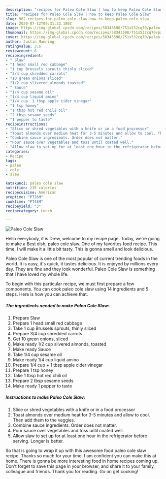 ```yaml
---
description: "recipes for Paleo Cole Slaw | how to keep Paleo Cole Slaw"
title: "recipes for Paleo Cole Slaw | how to keep Paleo Cole Slaw"
slug: 962-recipes-for-paleo-cole-slaw-how-to-keep-paleo-cole-slaw
date: 2020-07-12T09:31:33.180Z
image: https://img-global.cpcdn.com/recipes/58343598/751x532cq70/paleo-cole-slaw-recipe-main-photo.jpg
thumbnail: https://img-global.cpcdn.com/recipes/58343598/751x532cq70/paleo-cole-slaw-recipe-main-photo.jpg
cover: https://img-global.cpcdn.com/recipes/58343598/751x532cq70/paleo-cole-slaw-recipe-main-photo.jpg
author: Justin Manning
ratingvalue: 3.6
reviewcount: 8
recipeingredient:
- " Slaw"
- "1 head small red cabbage"
- "1 cup Brussels sprouts thinly sliced"
- "3/4 cup shredded carrots"
- "10 green onions sliced"
- "1/2 cup slivered almonds toasted"
- " Sauce"
- "1/4 cup sesame oil"
- "1/4 cup liquid amino"
- "1/4 cup  1 tbsp apple cider vinegar"
- "1 tsp honey"
- "1 tbsp hot red chili oil"
- "2 tbsp sesame seeds"
- "1 pepper to taste"
recipeinstructions:
- "Slice or shred vegetables with a knife or in a food processor"
- "Toast almonds over medium heat for 3-5 minutes and allow to cool. Then add them to the veggies."
- "Combine sauce ingredients. Order does not matter."
- "Pour sauce over vegetables and toss until coated well."
- "Allow slaw to set up for at least one hour in the refrigerator before serving. Longer is better."
categories:
- Recipe
tags:
- paleo
- cole
- slaw

katakunci: paleo cole slaw 
nutrition: 235 calories
recipecuisine: American
preptime: "PT26M"
cooktime: "PT48M"
recipeyield: "3"
recipecategory: Lunch

---
```



![Paleo Cole Slaw](https://img-global.cpcdn.com/recipes/58343598/751x532cq70/paleo-cole-slaw-recipe-main-photo.jpg)

Hello everybody, it is Drew, welcome to my recipe page. Today, we're going to make a Best dish, paleo cole slaw. One of my favorites food recipe. This time, I will make it a little bit tasty. This is gonna smell and look delicious.



Paleo Cole Slaw is one of the most popular of current trending foods in the world. It is easy, it's quick, it tastes delicious. It is enjoyed by millions every day. They are fine and they look wonderful. Paleo Cole Slaw is something that I have loved my whole life.


To begin with this particular recipe, we must first prepare a few components. You can cook paleo cole slaw using 14 ingredients and 5 steps. Here is how you can achieve that.

<!--inarticleads1-->

##### The ingredients needed to make Paleo Cole Slaw:

1. Prepare  Slaw
1. Prepare 1 head small red cabbage
1. Take 1 cup Brussels sprouts, thinly sliced
1. Prepare 3/4 cup shredded carrots
1. Get 10 green onions, sliced
1. Make ready 1/2 cup slivered almonds, toasted
1. Make ready  Sauce
1. Take 1/4 cup sesame oil
1. Make ready 1/4 cup liquid amino
1. Prepare 1/4 cup + 1 tbsp apple cider vinegar
1. Prepare 1 tsp honey
1. Take 1 tbsp hot red chili oil
1. Prepare 2 tbsp sesame seeds
1. Make ready 1 pepper to taste




<!--inarticleads2-->

##### Instructions to make Paleo Cole Slaw:

1. Slice or shred vegetables with a knife or in a food processor
1. Toast almonds over medium heat for 3-5 minutes and allow to cool. Then add them to the veggies.
1. Combine sauce ingredients. Order does not matter.
1. Pour sauce over vegetables and toss until coated well.
1. Allow slaw to set up for at least one hour in the refrigerator before serving. Longer is better.




So that is going to wrap it up with this awesome food paleo cole slaw recipe. Thanks so much for your time. I am confident you can make this at home. There is gonna be more interesting food in home recipes coming up. Don't forget to save this page in your browser, and share it to your family, colleague and friends. Thank you for reading. Go on get cooking!
